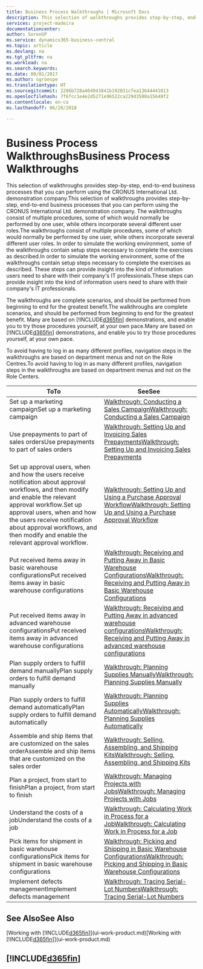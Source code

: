```yaml
---
title: Business Process Walkthroughs | Microsoft Docs
description: This selection of walkthroughs provides step-by-step, end-to-end business processes that you can perform using the CRONUS International Ltd. demonstration company. The walkthroughs consist of multiple procedures, some of which would normally be performed by one user, while others incorporate several different user roles. In order to simulate the working environment, some of the walkthroughs contain setup steps necessary to complete the exercises as described. These steps can provide insight into the kind of information users need to share with their company's IT professionals.
services: project-madeira
documentationcenter: 
author: SorenGP
ms.service: dynamics365-business-central
ms.topic: article
ms.devlang: na
ms.tgt_pltfrm: na
ms.workload: na
ms.search.keywords: 
ms.date: 08/01/2017
ms.author: sgroespe
ms.translationtype: HT
ms.sourcegitcommit: 2286b728a464943841b192031cfea13644441013
ms.openlocfilehash: 7f6fcc1e4e2d5271e96522ca229d3580a15649f2
ms.contentlocale: en-ca
ms.lasthandoff: 06/28/2018

---
```

# <a name="business-process-walkthroughs"></a><span data-ttu-id="9506f-106">Business Process Walkthroughs</span><span class="sxs-lookup"><span data-stu-id="9506f-106">Business Process Walkthroughs</span></span>
<span data-ttu-id="9506f-107">This selection of walkthroughs provides step-by-step, end-to-end business processes that you can perform using the CRONUS International Ltd. demonstration company.</span><span class="sxs-lookup"><span data-stu-id="9506f-107">This selection of walkthroughs provides step-by-step, end-to-end business processes that you can perform using the CRONUS International Ltd. demonstration company.</span></span> <span data-ttu-id="9506f-108">The walkthroughs consist of multiple procedures, some of which would normally be performed by one user, while others incorporate several different user roles.</span><span class="sxs-lookup"><span data-stu-id="9506f-108">The walkthroughs consist of multiple procedures, some of which would normally be performed by one user, while others incorporate several different user roles.</span></span> <span data-ttu-id="9506f-109">In order to simulate the working environment, some of the walkthroughs contain setup steps necessary to complete the exercises as described.</span><span class="sxs-lookup"><span data-stu-id="9506f-109">In order to simulate the working environment, some of the walkthroughs contain setup steps necessary to complete the exercises as described.</span></span> <span data-ttu-id="9506f-110">These steps can provide insight into the kind of information users need to share with their company's IT professionals.</span><span class="sxs-lookup"><span data-stu-id="9506f-110">These steps can provide insight into the kind of information users need to share with their company's IT professionals.</span></span>  

 <span data-ttu-id="9506f-111">The walkthroughs are complete scenarios, and should be performed from beginning to end for the greatest benefit.</span><span class="sxs-lookup"><span data-stu-id="9506f-111">The walkthroughs are complete scenarios, and should be performed from beginning to end for the greatest benefit.</span></span> <span data-ttu-id="9506f-112">Many are based on [!INCLUDE[d365fin](includes/d365fin_md.md)] demonstrations, and enable you to try those procedures yourself, at your own pace.</span><span class="sxs-lookup"><span data-stu-id="9506f-112">Many are based on [!INCLUDE[d365fin](includes/d365fin_md.md)] demonstrations, and enable you to try those procedures yourself, at your own pace.</span></span>  

 <span data-ttu-id="9506f-113">To avoid having to log in as many different profiles, navigation steps in the walkthroughs are based on department menus and not on the Role Centres.</span><span class="sxs-lookup"><span data-stu-id="9506f-113">To avoid having to log in as many different profiles, navigation steps in the walkthroughs are based on department menus and not on the Role Centers.</span></span>  

|<span data-ttu-id="9506f-114">To</span><span class="sxs-lookup"><span data-stu-id="9506f-114">To</span></span>|<span data-ttu-id="9506f-115">See</span><span class="sxs-lookup"><span data-stu-id="9506f-115">See</span></span>|  
|--------|---------|  
|<span data-ttu-id="9506f-116">Set up a marketing campaign</span><span class="sxs-lookup"><span data-stu-id="9506f-116">Set up a marketing campaign</span></span>|[<span data-ttu-id="9506f-117">Walkthrough: Conducting a Sales Campaign</span><span class="sxs-lookup"><span data-stu-id="9506f-117">Walkthrough: Conducting a Sales Campaign</span></span>](walkthrough-conducting-a-sales-campaign.md)|  
|<span data-ttu-id="9506f-118">Use prepayments to part of sales orders</span><span class="sxs-lookup"><span data-stu-id="9506f-118">Use prepayments to part of sales orders</span></span>|[<span data-ttu-id="9506f-119">Walkthrough: Setting Up and Invoicing Sales Prepayments</span><span class="sxs-lookup"><span data-stu-id="9506f-119">Walkthrough: Setting Up and Invoicing Sales Prepayments</span></span>](walkthrough-setting-up-and-invoicing-sales-prepayments.md)|  
|<span data-ttu-id="9506f-120">Set up approval users, when and how the users receive notification about approval workflows, and then modify and enable the relevant approval workflow.</span><span class="sxs-lookup"><span data-stu-id="9506f-120">Set up approval users, when and how the users receive notification about approval workflows, and then modify and enable the relevant approval workflow.</span></span>|[<span data-ttu-id="9506f-121">Walkthrough: Setting Up and Using a Purchase Approval Workflow</span><span class="sxs-lookup"><span data-stu-id="9506f-121">Walkthrough: Setting Up and Using a Purchase Approval Workflow</span></span>](walkthrough-setting-up-and-using-a-purchase-approval-workflow.md)|  
|<span data-ttu-id="9506f-122">Put received items away in basic warehouse configurations</span><span class="sxs-lookup"><span data-stu-id="9506f-122">Put received items away in basic warehouse configurations</span></span>|[<span data-ttu-id="9506f-123">Walkthrough: Receiving and Putting Away in Basic Warehouse Configurations</span><span class="sxs-lookup"><span data-stu-id="9506f-123">Walkthrough: Receiving and Putting Away in Basic Warehouse Configurations</span></span>](walkthrough-receiving-and-putting-away-in-basic-warehousing.md)|  
|<span data-ttu-id="9506f-124">Put received items away in advanced warehouse configurations</span><span class="sxs-lookup"><span data-stu-id="9506f-124">Put received items away in advanced warehouse configurations</span></span>|[<span data-ttu-id="9506f-125">Walkthrough: Receiving and Putting Away in advanced warehouse configurations</span><span class="sxs-lookup"><span data-stu-id="9506f-125">Walkthrough: Receiving and Putting Away in advanced warehouse configurations</span></span>](walkthrough-receiving-and-putting-away-in-advanced-warehousing.md)|  
|<span data-ttu-id="9506f-126">Plan supply orders to fulfill demand manually</span><span class="sxs-lookup"><span data-stu-id="9506f-126">Plan supply orders to fulfill demand manually</span></span>|[<span data-ttu-id="9506f-127">Walkthrough: Planning Supplies Manually</span><span class="sxs-lookup"><span data-stu-id="9506f-127">Walkthrough: Planning Supplies Manually</span></span>](walkthrough-planning-supplies-manually.md)|  
|<span data-ttu-id="9506f-128">Plan supply orders to fulfill demand automatically</span><span class="sxs-lookup"><span data-stu-id="9506f-128">Plan supply orders to fulfill demand automatically</span></span>|[<span data-ttu-id="9506f-129">Walkthrough: Planning Supplies Automatically</span><span class="sxs-lookup"><span data-stu-id="9506f-129">Walkthrough: Planning Supplies Automatically</span></span>](walkthrough-planning-supplies-automatically.md)|  
|<span data-ttu-id="9506f-130">Assemble and ship items that are customized on the sales order</span><span class="sxs-lookup"><span data-stu-id="9506f-130">Assemble and ship items that are customized on the sales order</span></span>|[<span data-ttu-id="9506f-131">Walkthrough: Selling, Assembling, and Shipping Kits</span><span class="sxs-lookup"><span data-stu-id="9506f-131">Walkthrough: Selling, Assembling, and Shipping Kits</span></span>](walkthrough-selling-assembling-and-shipping-kits.md)|  
|<span data-ttu-id="9506f-132">Plan a project, from start to finish</span><span class="sxs-lookup"><span data-stu-id="9506f-132">Plan a project, from start to finish</span></span>|[<span data-ttu-id="9506f-133">Walkthrough: Managing Projects with Jobs</span><span class="sxs-lookup"><span data-stu-id="9506f-133">Walkthrough: Managing Projects with Jobs</span></span>](walkthrough-managing-projects-with-jobs.md)|  
|<span data-ttu-id="9506f-134">Understand the costs of a job</span><span class="sxs-lookup"><span data-stu-id="9506f-134">Understand the costs of a job</span></span>|[<span data-ttu-id="9506f-135">Walkthrough: Calculating Work in Process for a Job</span><span class="sxs-lookup"><span data-stu-id="9506f-135">Walkthrough: Calculating Work in Process for a Job</span></span>](walkthrough-calculating-work-in-process-for-a-job.md)|  
|<span data-ttu-id="9506f-136">Pick items for shipment in basic warehouse configurations</span><span class="sxs-lookup"><span data-stu-id="9506f-136">Pick items for shipment in basic warehouse configurations</span></span>|[<span data-ttu-id="9506f-137">Walkthrough: Picking and Shipping in Basic Warehouse Configurations</span><span class="sxs-lookup"><span data-stu-id="9506f-137">Walkthrough: Picking and Shipping in Basic Warehouse Configurations</span></span>](walkthrough-picking-and-shipping-in-basic-warehousing.md)|  
|<span data-ttu-id="9506f-138">Implement defects management</span><span class="sxs-lookup"><span data-stu-id="9506f-138">Implement defects management</span></span>|[<span data-ttu-id="9506f-139">Walkthrough: Tracing Serial-Lot Numbers</span><span class="sxs-lookup"><span data-stu-id="9506f-139">Walkthrough: Tracing Serial-Lot Numbers</span></span>](walkthrough-tracing-serial-lot-numbers.md)|  

## <a name="see-also"></a><span data-ttu-id="9506f-140">See Also</span><span class="sxs-lookup"><span data-stu-id="9506f-140">See Also</span></span>
<span data-ttu-id="9506f-141">[Working with [!INCLUDE[d365fin](includes/d365fin_md.md)]](ui-work-product.md)</span><span class="sxs-lookup"><span data-stu-id="9506f-141">[Working with [!INCLUDE[d365fin](includes/d365fin_md.md)]](ui-work-product.md)</span></span>  

## [!INCLUDE[d365fin](includes/free_trial_md.md)]  
 

